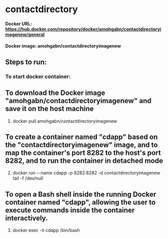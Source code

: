 # contactdirectory

#### Docker URL: https://hub.docker.com/repository/docker/amohgabn/contactdirectoryimagenew/general
#### Docker image: amohgabn/contactdirectoryimagenew

## Steps to run:
### To start docker container:
  ## To download the Docker image "amohgabn/contactdirectoryimagenew" and save it on the host machine
  1. docker pull amohgabn/contactdirectoryimagenew 
  ## To create a container named "cdapp" based on the "contactdirectoryimagenew" image, and to map the container's port 8282 to the host's port 8282,            and to run the container in detached mode
  2. docker run --name cdapp -p 8282:8282 -d contactdirectoryimagenew tail -f /dev/null
  ## To open a Bash shell inside the running Docker container named "cdapp", allowing the user to execute commands inside the container interactively.
  3. docker exec -it cdapp /bin/bash
     

